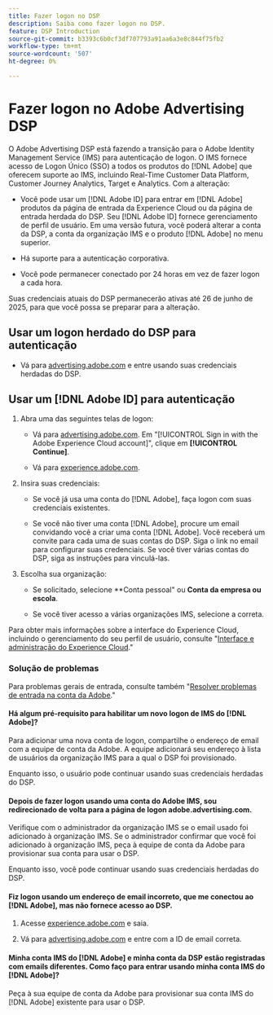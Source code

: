 ```yaml
---
title: Fazer logon no DSP
description: Saiba como fazer logon no DSP.
feature: DSP Introduction
source-git-commit: b3393c6b0cf3df707793a91aa6a3e8c844f75fb2
workflow-type: tm+mt
source-wordcount: '507'
ht-degree: 0%

---
```


# Fazer logon no Adobe Advertising DSP

O Adobe Advertising DSP está fazendo a transição para o Adobe Identity Management Service (IMS) para autenticação de logon. O IMS fornece acesso de Logon Único (SSO) a todos os produtos do [!DNL Adobe] que oferecem suporte ao IMS, incluindo Real-Time Customer Data Platform, Customer Journey Analytics, Target e Analytics. Com a alteração:

* Você pode usar um [!DNL Adobe ID] para entrar em [!DNL Adobe] produtos da página de entrada da Experience Cloud ou da página de entrada herdada do DSP. Seu [!DNL Adobe ID] fornece gerenciamento de perfil de usuário. Em uma versão futura, você poderá alterar a conta da DSP, a conta da organização IMS e o produto [!DNL Adobe] no menu superior.

* Há suporte para a autenticação corporativa.

* Você pode permanecer conectado por 24 horas em vez de fazer logon a cada hora.

Suas credenciais atuais do DSP permanecerão ativas até 26 de junho de 2025, para que você possa se preparar para a alteração.

## Usar um logon herdado do DSP para autenticação

* Vá para [advertising.adobe.com](https://advertising.adobe.com) e entre usando suas credenciais herdadas do DSP.

## Usar um [!DNL Adobe ID] para autenticação

1. Abra uma das seguintes telas de logon:

   * Vá para [advertising.adobe.com](https://advertising.adobe.com). Em &quot;[!UICONTROL Sign in with the Adobe Experience Cloud account]&quot;, clique em **[!UICONTROL Continue]**.

   * Vá para [experience.adobe.com](https://experience.adobe.com).

1. Insira suas credenciais:

   * Se você já usa uma conta do [!DNL Adobe], faça logon com suas credenciais existentes.

   * Se você não tiver uma conta [!DNL Adobe], procure um email convidando você a criar uma conta [!DNL Adobe]. Você receberá um convite para cada uma de suas contas do DSP. Siga o link no email para configurar suas credenciais. Se você tiver várias contas do DSP, siga as instruções para vinculá-las.

1. Escolha sua organização:

   * Se solicitado, selecione **Conta pessoal&quot; ou **Conta da empresa ou escola**.

   * Se você tiver acesso a várias organizações IMS, selecione a correta.

Para obter mais informações sobre a interface do Experience Cloud, incluindo o gerenciamento do seu perfil de usuário, consulte &quot;[Interface e administração do Experience Cloud](https://experienceleague.adobe.com/en/docs/core-services/interface/experience-cloud).&quot;

### Solução de problemas

Para problemas gerais de entrada, consulte também &quot;[Resolver problemas de entrada na conta da Adobe](https://helpx.adobe.com/manage-account/kb/account-password-sign-help.linkfree.html).&quot;

#### Há algum pré-requisito para habilitar um novo logon de IMS do [!DNL Adobe]?

Para adicionar uma nova conta de logon, compartilhe o endereço de email com a equipe de conta da Adobe. A equipe adicionará seu endereço à lista de usuários da organização IMS para a qual o DSP foi provisionado.

Enquanto isso, o usuário pode continuar usando suas credenciais herdadas do DSP.

#### Depois de fazer logon usando uma conta do Adobe IMS, sou redirecionado de volta para a página de logon adobe.advertising.com.

Verifique com o administrador da organização IMS se o email usado foi adicionado à organização IMS. Se o administrador confirmar que você foi adicionado à organização IMS, peça à equipe de conta da Adobe para provisionar sua conta para usar o DSP.

Enquanto isso, você pode continuar usando suas credenciais herdadas do DSP.

#### Fiz logon usando um endereço de email incorreto, que me conectou ao [!DNL Adobe], mas não fornece acesso ao DSP.

1. Acesse [experience.adobe.com](https://experience.adobe.com) e saia.

1. Vá para [advertising.adobe.com](https://advertising.adobe.com) e entre com a ID de email correta.

#### Minha conta IMS do [!DNL Adobe] e minha conta da DSP estão registradas com emails diferentes. Como faço para entrar usando minha conta IMS do [!DNL Adobe]?

Peça à sua equipe de conta da Adobe para provisionar sua conta IMS do [!DNL Adobe] existente para usar o DSP.
